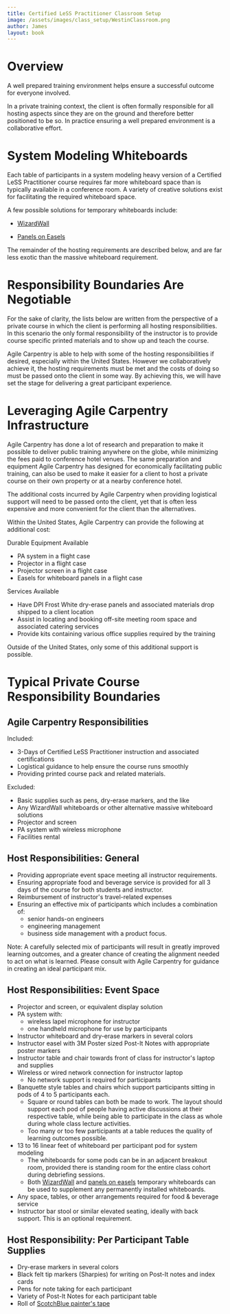 ```yaml
---
title: Certified LeSS Practitioner Classroom Setup
image: /assets/images/class_setup/WestinClassroom.png
author: James
layout: book
---
```


# Overview

A well prepared training environment helps ensure a successful outcome for everyone involved.

In a private training context, the client is often formally responsible for all hosting aspects since they are on the ground and therefore better positioned to be so. In practice ensuring a well prepared environment is a collaborative effort.

# System Modeling Whiteboards

Each table of participants in a system modeling heavy version of a Certified LeSS Practitioner course requires far more whiteboard space than is typically available in a conference room. A variety of creative solutions exist for facilitating the required whiteboard space.

A few possible solutions for temporary whiteboards include:

* [WizardWall]({{site.baseurl}}/class_setup/WhiteboardsUsingWizardWall/)

* [Panels on Easels]({{site.baseurl}}/class_setup/WhiteboardsUsingPanelsOnEasels/)

The remainder of the hosting requirements are described below, and are far less exotic than the massive whiteboard requirement.

# Responsibility Boundaries Are Negotiable

For the sake of clarity, the lists below are written from the perspective of a private course in which the client is performing all hosting responsibilities. In this scenario the only formal responsibility of the instructor is to provide course specific printed materials and to show up and teach the course. 

Agile Carpentry is able to help with some of the hosting responsibilities if desired, especially within the United States. However we collaboratively achieve it, the hosting requirements must be met and the costs of doing so must be passed onto the client in some way. By achieving this, we will have set the stage for delivering a great participant experience.


# Leveraging Agile Carpentry Infrastructure

Agile Carpentry has done a lot of research and preparation to make it possible to deliver public training anywhere on the globe, while minimizing the fees paid to conference hotel venues. The same preparation and equipment Agile Carpentry has designed for economically facilitating public training, can also be used to make it easier for a client to host a private course on their own property or at a nearby conference hotel. 

The additional costs incurred by Agile Carpentry when providing logistical support will need to be passed onto the client, yet that is often less expensive and more convenient for the client than the alternatives.

Within the United States, Agile Carpentry can provide the following at additional cost:

Durable Equipment Available
* PA system in a flight case
* Projector in a flight case
* Projector screen in a flight case
* Easels for whiteboard panels in a flight case

Services Available
* Have DPI Frost White dry-erase panels and associated materials drop shipped to a client location
* Assist in locating and booking off-site meeting room space and associated catering services
* Provide kits containing various office supplies required by the training

Outside of the United States, only some of this additional support is possible.

# Typical Private Course Responsibility Boundaries

## Agile Carpentry Responsibilities

Included:
* 3-Days of Certified LeSS Practitioner instruction and associated certifications
* Logistical guidance to help ensure the course runs smoothly
* Providing printed course pack and related materials. 

Excluded:
* Basic supplies such as pens, dry-erase markers, and the like
* Any WizardWall whiteboards or other alternative massive whiteboard solutions
* Projector and screen
* PA system with wireless microphone
* Facilities rental


## Host Responsibilities: General

* Providing appropriate event space meeting all instructor requirements.
* Ensuring appropriate food and beverage service is provided for all 3 days of the course for both students and instructor.
* Reimbursement of instructor's travel-related expenses
* Ensuring an effective mix of participants which includes a combination of:
  + senior hands-on engineers
  + engineering management
  + business side management with a product focus. 

Note: A carefully selected mix of participants will result in greatly improved learning outcomes, and a greater chance of creating the alignment needed to act on what is learned. Please consult with Agile Carpentry for guidance in creating an ideal participant mix.


## Host Responsibilities: Event Space

* Projector and screen, or equivalent display solution
* PA system with:
	+ wireless lapel microphone for instructor
	+ one handheld microphone for use by participants
* Instructor whiteboard and dry-erase markers in several colors
* Instructor easel with 3M Poster sized Post-It Notes with appropriate poster markers
* Instructor table and chair towards front of class for instructor's laptop and supplies
* Wireless or wired network connection for instructor laptop
	+ No network support is required for participants
* Banquette style tables and chairs which support participants sitting in pods of 4 to 5 participants each.
  + Square or round tables can both be made to work. The layout should support each pod of people having active discussions at their respective table, while being able to participate in the class as whole during whole class lecture activities.
  + Too many or too few participants at a table reduces the quality of learning outcomes possible.
* 13 to 16 linear feet of whiteboard per participant pod for system modeling 
	+ The whiteboards for some pods can be in an adjacent breakout room, provided there is standing room for the entire class cohort during debriefing sessions.
	+ Both [WizardWall]({{site.baseurl}}/class_setup/WhiteboardsUsingWizardWall/) and [panels on easels]({{site.baseurl}}/class_setup/WhiteboardsUsingPanelsOnEasels/) temporary whiteboards can be used to supplement any permanently installed whiteboards.
* Any space, tables, or other arrangements required for food & beverage service
* Instructor bar stool or similar elevated seating, ideally with back support. This is an optional requirement.


## Host Responsibility: Per Participant Table Supplies

* Dry-erase markers in several colors
* Black felt tip markers (Sharpies) for writing on Post-It notes and index cards
* Pens for note taking for each participant
* Variety of Post-It Notes for each participant table
* Roll of [ScotchBlue painter's tape](https://www.amazon.com/gp/product/B004CZPL4E)

